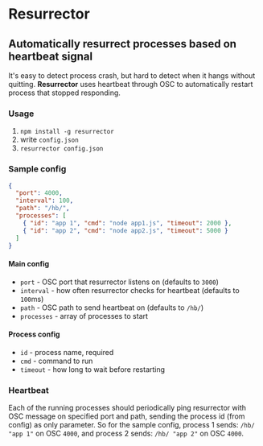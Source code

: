 # Resurrector
## Automatically resurrect processes based on heartbeat signal

It's easy to detect process crash, but hard to detect when it hangs without quitting.
**Resurrector** uses heartbeat through OSC to automatically restart process that stopped responding.

### Usage

1. `npm install -g resurrector`
2. write `config.json`
3. `resurrector config.json`

### Sample config

```json
{
  "port": 4000,
  "interval": 100,
  "path": "/hb/",
  "processes": [
    { "id": "app 1", "cmd": "node app1.js", "timeout": 2000 },
    { "id": "app 2", "cmd": "node app2.js", "timeout": 5000 }
  ]
}
```

#### Main config

* `port` - OSC port that resurrector listens on (defaults to `3000`)
* `interval` - how often resurrector checks for heartbeat (defaults to `100`ms)
* `path` - OSC path to send heartbeat on (defaults to `/hb/`)
* `processes` - array of processes to start

#### Process config

* `id` - process name, required
* `cmd` - command to run
* `timeout` - how long to wait before restarting

### Heartbeat

Each of the running processes should periodically ping resurrector with OSC message on specified port and path, sending the process id (from config) as only parameter.
So for the sample config, process 1 sends: `/hb/ "app 1"` on OSC `4000`, and process 2 sends: `/hb/ "app 2"` on OSC `4000`.
